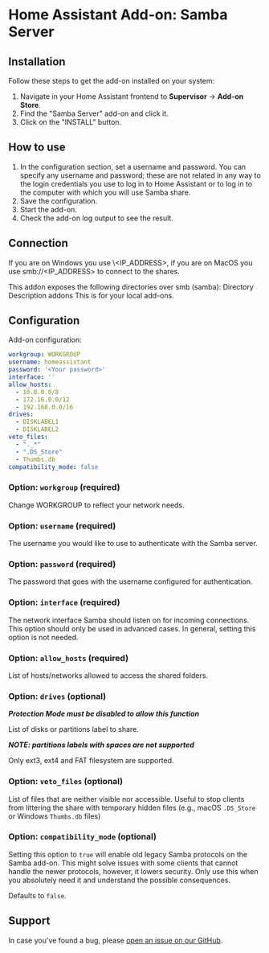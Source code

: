 # Home Assistant Add-on: Samba Server

## Installation

Follow these steps to get the add-on installed on your system:

1. Navigate in your Home Assistant frontend to **Supervisor** -> **Add-on Store**.
2. Find the "Samba Server" add-on and click it.
3. Click on the "INSTALL" button.

## How to use


1. In the configuration section, set a username and password. You can specify any username and password; these are not related in any way to the login credentials you use to log in to Home Assistant or to log in to the computer with which you will use Samba share.
2. Save the configuration.
3. Start the add-on.
4. Check the add-on log output to see the result.

## Connection

If you are on Windows you use \\<IP_ADDRESS>\, if you are on MacOS you use smb://<IP_ADDRESS> to connect to the shares.

This addon exposes the following directories over smb (samba):
Directory 	Description
addons 	This is for your local add-ons.

## Configuration

Add-on configuration:

```yaml
workgroup: WORKGROUP
username: homeassistant
password: '<Your password>'
interface: ''
allow_hosts:
  - 10.0.0.0/8
  - 172.16.0.0/12
  - 192.168.0.0/16
drives:
  - DISKLABEL1
  - DISKLABEL2
veto_files:
  - "._*"
  - ".DS_Store"
  - Thumbs.db
compatibility_mode: false  
```

### Option: `workgroup` (required)

Change WORKGROUP to reflect your network needs.

### Option: `username` (required)

The username you would like to use to authenticate with the Samba server.

### Option: `password` (required)

The password that goes with the username configured for authentication.

### Option: `interface` (required)

The network interface Samba should listen on for incoming connections.
This option should only be used in advanced cases. In general, setting this
option is not needed.

### Option: `allow_hosts` (required)

List of hosts/networks allowed to access the shared folders.

### Option: `drives` (optional)

***Protection Mode must be disabled to allow this function***

List of disks or partitions label to share. 

***NOTE: partitions labels with spaces are not supported***

Only ext3, ext4 and FAT filesystem are supported.

### Option: `veto_files` (optional)

List of files that are neither visible nor accessible. Useful to stop clients
from littering the share with temporary hidden files
(e.g., macOS `.DS_Store` or Windows `Thumbs.db` files)

### Option: `compatibility_mode` (optional)

Setting this option to `true` will enable old legacy Samba protocols
on the Samba add-on. This might solve issues with some clients that cannot
handle the newer protocols, however, it lowers security. Only use this
when you absolutely need it and understand the possible consequences.

Defaults to `false`.

## Support
<!--
Got questions?

You have several options to get them answered:

- The [Home Assistant Discord Chat Server][discord].
- The Home Assistant [Community Forum][forum].
- Join the [Reddit subreddit][reddit] in [/r/homeassistant][reddit]
-->

In case you've found a bug, please [open an issue on our GitHub][issue].

[issue]: https://github.com/cyberjunky/hassio-addons/issues
[repository]: https://github.com/cyberjunky/hassio-addons
